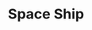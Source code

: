 ---
pid: LLP412
title: Space Ship
location_transcription: Museum
zipcode: 
outside_phl: 
neighborhood: 
age: '11'
age_range: 6-13
instagram: 
image_file_name: LLP_412.jpg
proposal_transcription: This represents me because the moon means a lot to me
topic: Technology,Uplifting
topic_summary: 0, 0
type: Sculpture Statue
keywords_other: space. rocket, moon, self-representation
credit: Khamey Hoeurg
image_labels: 
twitter: 
facebook: 
permalink: "/monuments/llp412/"
layout: item-page
---